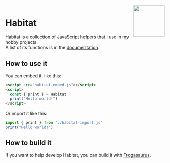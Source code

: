 <img align="right" height="100" src="http://todepond.com/IMG/Habitat@0.25x.png">

# Habitat
Habitat is a collection of JavaScript helpers that I use in my hobby projects.<br>
A list of its functions is in the [documentation](https://todepond.gitbook.io/habitat).

## How to use it
You can embed it, like this:
```html
<script src="habitat-embed.js"></script>
<script>
  const { print } = Habitat
  print("Hello world!")
</script>
```
Or import it like this:
```javascript
import { print } from "./habitat-import.js"
print("Hello world!")
```

## How to build it
If you want to help develop Habitat, you can build it with [Frogasaurus](https://github.com/TodePond/Frogasaurus).
